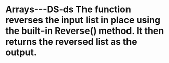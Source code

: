 # Arrays---DS-ds The function reverses the input list in place using the built-in Reverse() method. It then returns the reversed list as the output.
